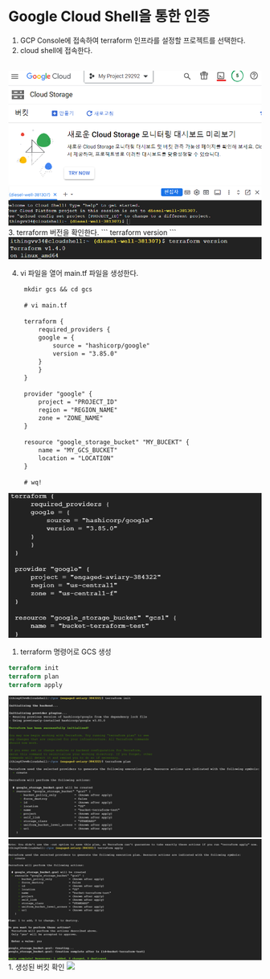 # Google Cloud Shell을 통한 인증

1. GCP Console에 접속하여 terraform 인프라를 설정할 프로젝트를 선택한다.
2. cloud shell에 접속한다.
<br>
   <img src="./../img/setup/5.png">
   <img src="./../img/setup/6.png">
<br>
3. terraform 버전을 확인한다.
    ```
    terraform version
    ```
    <img src="./../img/setup/7.png">

4. vi 파일을 열어 main.tf 파일을 생성한다.
   ```
    mkdir gcs && cd gcs

    # vi main.tf

    terraform {
        required_providers {
        google = {
            source = "hashicorp/google"
            version = "3.85.0"
        }
        }
    }

    provider "google" {
        project = "PROJECT_ID" 
        region = "REGION_NAME"
        zone = "ZONE_NAME"
    }

    resource "google_storage_bucket" "MY_BUCEKT" {
        name = "MY_GCS_BUCKET"
        location = "LOCATION" 
    }

    # wq!
   ```
<img src="./../img/setup/22.png">

1. terraform 명령어로 GCS 생성
```terraform   
terraform init
terraform plan
terraform apply
```
<img src="./../img/setup/24.png">
<img src="./../img/setup/25.png">
1. 생성된 버킷 확인
    <img src="./../img/setup/23.ng">